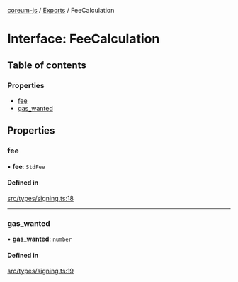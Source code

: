 [coreum-js](../README.md) / [Exports](../modules.md) / FeeCalculation

# Interface: FeeCalculation

## Table of contents

### Properties

- [fee](FeeCalculation.md#fee)
- [gas\_wanted](FeeCalculation.md#gas_wanted)

## Properties

### fee

• **fee**: `StdFee`

#### Defined in

[src/types/signing.ts:18](https://github.com/PyramydLabs/coreum-js/blob/1b17c7f/src/types/signing.ts#L18)

___

### gas\_wanted

• **gas\_wanted**: `number`

#### Defined in

[src/types/signing.ts:19](https://github.com/PyramydLabs/coreum-js/blob/1b17c7f/src/types/signing.ts#L19)
